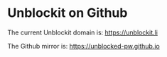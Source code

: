 # Unblockit on Github

The current Unblockit domain is: https://unblockit.li

The Github mirror is: https://unblocked-pw.github.io
